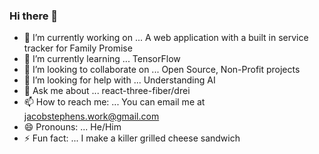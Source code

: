 ### Hi there 👋

- 🔭 I’m currently working on ... A web application with a built in service tracker for Family Promise
- 🌱 I’m currently learning ... TensorFlow
- 👯 I’m looking to collaborate on ... Open Source, Non-Profit projects
- 🤔 I’m looking for help with ... Understanding AI  
- 💬 Ask me about ... react-three-fiber/drei
- 📫 How to reach me: ... You can email me at jacobstephens.work@gmail.com  
- 😄 Pronouns: ... He/Him
- ⚡ Fun fact: ...  I make a killer grilled cheese sandwich 




